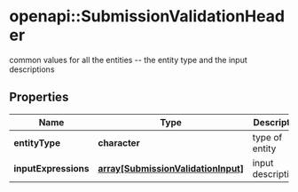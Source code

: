 # openapi::SubmissionValidationHeader

common values for all the entities -- the entity type and the input descriptions

## Properties
Name | Type | Description | Notes
------------ | ------------- | ------------- | -------------
**entityType** | **character** | type of entity | 
**inputExpressions** | [**array[SubmissionValidationInput]**](SubmissionValidationInput.md) | input descriptions | 


